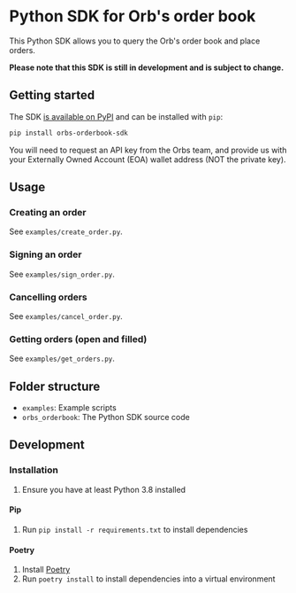 # Python SDK for Orb's order book

This Python SDK allows you to query the Orb's order book and place orders.

**Please note that this SDK is still in development and is subject to change.**

## Getting started

The SDK [is available on PyPI](https://pypi.org/project/orbs-orderbook-sdk/) and can be installed with `pip`:

```bash
pip install orbs-orderbook-sdk
```

You will need to request an API key from the Orbs team, and provide us with your Externally Owned Account (EOA) wallet address (NOT the private key).

## Usage

### Creating an order

See `examples/create_order.py`.

### Signing an order

See `examples/sign_order.py`.

### Cancelling orders

See `examples/cancel_order.py`.

### Getting orders (open and filled)

See `examples/get_orders.py`.

## Folder structure

- `examples`: Example scripts
- `orbs_orderbook`: The Python SDK source code

## Development

### Installation

1. Ensure you have at least Python 3.8 installed

#### Pip

1. Run `pip install -r requirements.txt` to install dependencies

#### Poetry

1. Install [Poetry](https://python-poetry.org/docs/#installation)
1. Run `poetry install` to install dependencies into a virtual environment
